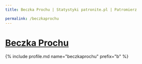 ```yaml
---
title: Beczka Prochu | Statystyki patronite.pl | Patromierz

permalink: /beczkaprochu
---
```


# [Beczka Prochu](https://patronite.pl/beczkaprochu)

{% include profile.md name="beczkaprochu" prefix="b" %}
